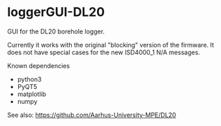 # loggerGUI-DL20

GUI for the DL20 borehole logger.

Currently it works with the original "blocking" version of the firmware. It does not have special cases for the new ISD4000_1 N/A messages.

Known dependencies
* python3
* PyQT5
* matplotlib
* numpy 


See also:
https://github.com/Aarhus-University-MPE/DL20


